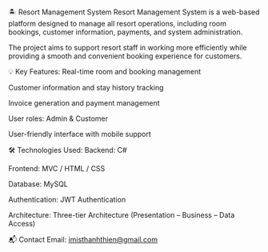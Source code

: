 🏝️ Resort Management System
Resort Management System is a web-based platform designed to manage all resort operations, including room bookings, customer information, payments, and system administration.

The project aims to support resort staff in working more efficiently while providing a smooth and convenient booking experience for customers.

💡 Key Features:
Real-time room and booking management

Customer information and stay history tracking

Invoice generation and payment management

User roles: Admin & Customer

User-friendly interface with mobile support

🛠️ Technologies Used:
Backend: C#

Frontend: MVC / HTML / CSS

Database: MySQL

Authentication: JWT Authentication

Architecture: Three-tier Architecture (Presentation – Business – Data Access)


📬 Contact Email: imisthanhthien@gmail.com

